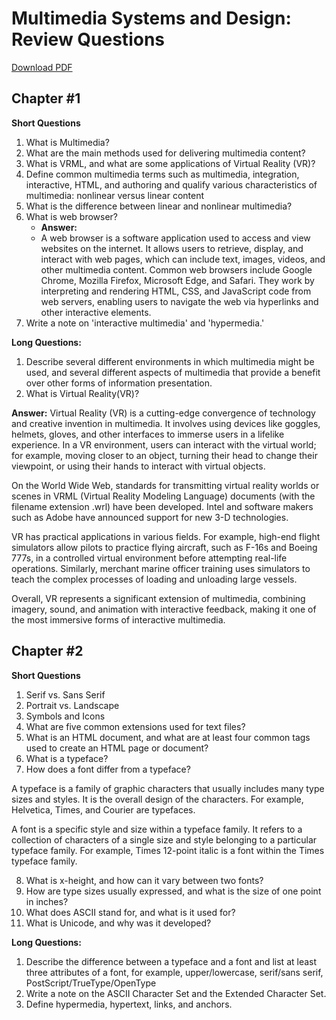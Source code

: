 # Multimedia Systems and Design: Review Questions

[Download PDF](multimedia-rq.pdf)

## Chapter #1

**Short Questions**

1. What is Multimedia?
2. What are the main methods used for delivering multimedia content?
3. What is VRML, and what are some applications of Virtual Reality (VR)?
4. Define common multimedia terms such as multimedia, integration, interactive, HTML, and authoring and qualify various characteristics of multimedia: nonlinear versus linear content
5. What is the difference between linear and nonlinear multimedia?
6. What is web browser?
   - **Answer:**
   - A web browser is a software application used to access and view websites on the internet. It allows users to retrieve, display, and interact with web pages, which can include text, images, videos, and other multimedia content. Common web browsers include Google Chrome, Mozilla Firefox, Microsoft Edge, and Safari. They work by interpreting and rendering HTML, CSS, and JavaScript code from web servers, enabling users to navigate the web via hyperlinks and other interactive elements.
7. Write a note on 'interactive multimedia' and 'hypermedia.'
   
**Long Questions:**

1. Describe several different environments in which multimedia might be used, and several different aspects of multimedia that provide a benefit over other forms of information presentation.
2. What is Virtual Reality(VR)?

**Answer:**
Virtual Reality (VR) is a cutting-edge convergence of technology and creative invention in multimedia. It involves using devices like goggles, helmets, gloves, and other interfaces to immerse users in a lifelike experience. In a VR environment, users can interact with the virtual world; for example, moving closer to an object, turning their head to change their viewpoint, or using their hands to interact with virtual objects. 

On the World Wide Web, standards for transmitting virtual reality worlds or scenes in VRML (Virtual Reality Modeling Language) documents (with the filename extension .wrl) have been developed. Intel and software makers such as Adobe have announced support for new 3-D
technologies.

VR has practical applications in various fields. For example, high-end flight simulators allow pilots to practice flying aircraft, such as F-16s and Boeing 777s, in a controlled virtual environment before attempting real-life operations. Similarly, merchant marine officer training uses simulators to teach the complex processes of loading and unloading large vessels.

Overall, VR represents a significant extension of multimedia, combining imagery, sound, and animation with interactive feedback, making it one of the most immersive forms of interactive multimedia. 

## Chapter #2

**Short Questions**

1.  Serif vs. Sans Serif
2.  Portrait vs. Landscape
3.  Symbols and Icons
4.  What are five common extensions used for text files?
5.  What is an HTML document, and what are at least four common tags used to create an HTML page or document?
6.  What is a typeface?
7.  How does a font differ from a typeface?

A typeface is a family of graphic characters that usually includes many type sizes and styles. It is the overall design of the characters. For example, Helvetica, Times, and Courier are typefaces.

A font is a specific style and size within a typeface family. It refers to a collection of characters of a single size and style belonging to a particular typeface family. For example, Times 12-point italic is a font within the Times typeface family.

8.  What is x-height, and how can it vary between two fonts?
9.  How are type sizes usually expressed, and what is the size of one point in inches?
10. What does ASCII stand for, and what is it used for?
11. What is Unicode, and why was it developed?


**Long Questions:**

1.  Describe the difference between a typeface and a font and list at least three attributes of a font, for example, upper/lowercase, serif/sans serif, PostScript/TrueType/OpenType
2. Write a note on the ASCII Character Set and the Extended Character Set.
3. Define hypermedia, hypertext, links, and anchors. 

